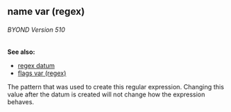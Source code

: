 ## name var (regex) 
###### BYOND Version 510
**See also:**
*   [regex datum](/ref/regex.md) 
*   [flags var (regex)](/ref/regex/var/flags.md) 

The pattern that was used to create this regular expression.
Changing this value after the datum is created will not change how the
expression behaves.